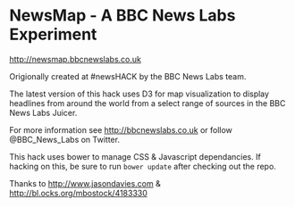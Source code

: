NewsMap - A BBC News Labs Experiment
========

http://newsmap.bbcnewslabs.co.uk

Origionally created at #newsHACK by the BBC News Labs team.

The latest version of this hack uses D3 for map visualization to display headlines from around the world from a select range of sources in the BBC News Labs Juicer.

For more information see http://bbcnewslabs.co.uk or follow @BBC_News_Labs on Twitter.

This hack uses bower to manage CSS & Javascript dependancies. If hacking on this, be sure to run `bower update` after checking out the repo.

Thanks to http://www.jasondavies.com & http://bl.ocks.org/mbostock/4183330

